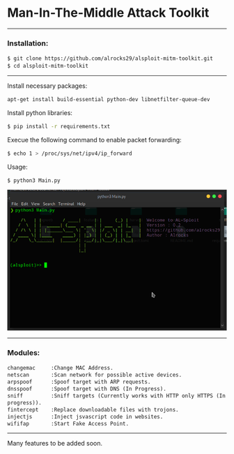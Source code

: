 # Man-In-The-Middle Attack Toolkit

<hr />

### Installation:

```bash
$ git clone https://github.com/alrocks29/alsploit-mitm-toolkit.git
$ cd alsploit-mitm-toolkit
```
<hr />

Install necessary packages:
```bash
apt-get install build-essential python-dev libnetfilter-queue-dev
```

Install python libraries:
```bash
$ pip install -r requirements.txt
```

Execue the following command to enable packet forwarding:
```bash
$ echo 1 > /proc/sys/net/ipv4/ip_forward
```

Usage:
```bash
$ python3 Main.py
```
![ALSploit](/images/MainScreen.png?raw=true)

<hr />

### Modules:
```
changemac     :Change MAC Address.
netscan       :Scan network for possible active devices.
arpspoof      :Spoof target with ARP requests.
dnsspoof      :Spoof target with DNS (In Progress).
sniff         :Sniff targets (Currently works with HTTP only HTTPS (In progress)).
fintercept    :Replace downloadable files with trojons.
injectjs      :Inject jsvascript code in websites.
wififap       :Start Fake Access Point.
```
<hr />

Many features to be added soon.




